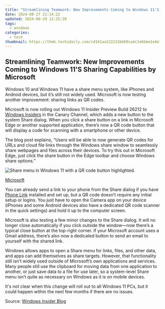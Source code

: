 ```yaml
---
title: "Streamlining Teamwork: New Improvements Coming to Windows 11'S Sharing Capabilities by Microsoft"
date: 2024-08-27 21:14:22
updated: 2024-08-29 12:25:28
tags:
  - windows
categories:
  - tech
thumbnail: https://thmb.techidaily.com/cd161aa122231bb69ca4c1e6bbe1e4e7f5305ae201601188c0d2d47667128a74.jpg
---
```


## Streamlining Teamwork: New Improvements Coming to Windows 11'S Sharing Capabilities by Microsoft

Windows 10 and Windows 11 have a share menu system, like iPhones and Android devices, but it’s still not widely used. Microsoft is now testing another improvement: sharing links as QR codes.

 Microsoft is now rolling out Windows 11 Insider Preview Build 26212 to [Windows Insiders](https://tiktok-clips.techidaily.com/2024-approved-deciphering-tiktoks-pfp-code-a-thorough-analysis/) in the Canary Channel, which adds a new button to the system Share dialog. When you click a share button on a link in Microsoft Edge or another supported application, there’s now a QR code button that will display a code for scanning with a smartphone or other device.

 The blog post explains, “Users will be able to now generate QR codes for URLs and cloud file links through the Windows share window to seamlessly share webpages and files across their devices. To try this out in Microsoft Edge, just click the share button in the Edge toolbar and choose Windows share options.”

![Share menu in Windows 11 with a QR code button highlighted.](https://static1.howtogeekimages.com/wordpress/wp-content/uploads/2024/05/share-sheet-qr.png) 

[Microsoft](https://blogs.windows.com/windows-insider/2024/05/08/announcing-windows-11-insider-preview-build-26212-canary-channel/)

 You can already send a link to your phone from the Share dialog if you have [Phone Link](https://data-safeguard.techidaily.com/automated-data-gathering-with-cookiebot-solutions/) installed and set up, but a QR code doesn’t require any initial setup or logins. You just have to open the Camera app on your device (iPhones and some Android devices also have a dedicated QR code scanner in the quick settings) and hold it up to the computer screen.

 Microsoft is also testing a few minor changes to the Share dialog. It will no longer close automatically if you click outside the window—now there’s a typical close button at the top-right corner. If your Microsoft account uses a Gmail address, there’s also now a dedicated button to send an email to yourself with the shared link.

 Windows allows apps to open a Share menu for links, files, and other data, and apps can add themselves as share targets. However, that functionality still isn’t widely used outside of Microsoft’s own applications and services. Many people still use the clipboard for moving data from one application to another, or just save data to a file for use later, so a system-level Share menu isn’t quite as necessary on Windows as it is on mobile devices.

 It's not clear when this change will roll out to all Windows 11 PCs, but it could happen within the next few months if there are no issues.

 Source: [Windows Insider Blog](https://blogs.windows.com/windows-insider/2024/05/08/announcing-windows-11-insider-preview-build-26212-canary-channel/)

<ins class="adsbygoogle"
     style="display:block"
     data-ad-format="autorelaxed"
     data-ad-client="ca-pub-7571918770474297"
     data-ad-slot="1223367746"></ins>



<ins class="adsbygoogle"
     style="display:block"
     data-ad-client="ca-pub-7571918770474297"
     data-ad-slot="8358498916"
     data-ad-format="auto"
     data-full-width-responsive="true"></ins>
